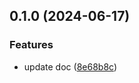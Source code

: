 ## 0.1.0 (2024-06-17)


### Features

* update doc ([8e68b8c](https://github.com/tiavina-mika/password-strength-input/commit/8e68b8c658f247ba519fc7e29045fd46f01c91c6))

